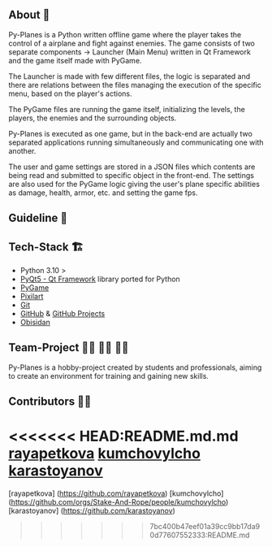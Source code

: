 ## About :bookmark_tabs:

Py-Planes is a Python written offline game where the player takes the control of a airplane and fight against enemies. The game consists of two separate components -> Launcher (Main Menu) written in Qt Framework and the game itself made with PyGame. 

The Launcher is made with few different files, the logic is separated and there are relations between the files managing the execution of the specific menu, based on the player's actions. 

The PyGame files are running the game itself, initializing the levels, the players, the enemies and the surrounding objects. 

Py-Planes is executed as one game, but in the back-end are actually two separated applications running simultaneously and communicating one with another. 

The user and game settings are stored in a JSON files which contents are being read and submitted to specific object in the front-end. The settings are also used for the PyGame logic giving the user's plane specific abilities as damage, health, armor, etc. and setting the game fps.  

## Guideline :book:

## Tech-Stack :building_construction:

* Python 3.10 >
* [PyQt5 - Qt Framework](https://www.qt.io/product/framework) library ported for Python
* [PyGame](https://www.pygame.org/news)
* [Pixilart](https://www.pixilart.com/)
* [Git](https://git-scm.com/)
* [GitHub](https://github.com/) & [GitHub Projects](https://github.com/Stake-And-Rope/py-planes/projects?query=is%3Aopen)
* [Obisidan](https://obsidian.md/)

## Team-Project :woman_factory_worker: :factory_worker: :mechanic:

Py-Planes is a hobby-project created by students and professionals, aiming to create an environment for training and gaining new skills. 

## Contributors :mechanic:

<<<<<<< HEAD:README.md.md
[rayapetkova](https://github.com/rayapetkova)
[kumchovylcho](https://github.com/orgs/Stake-And-Rope/people/kumchovylcho)
[karastoyanov](https://github.com/karastoyanov)
=======
[rayapetkova] (https://github.com/rayapetkova)
[kumchovylcho] (https://github.com/orgs/Stake-And-Rope/people/kumchovylcho)
[karastoyanov] (https://github.com/karastoyanov)
>>>>>>> 7bc400b47eef01a39cc9bb17da90d77607552333:README.md
